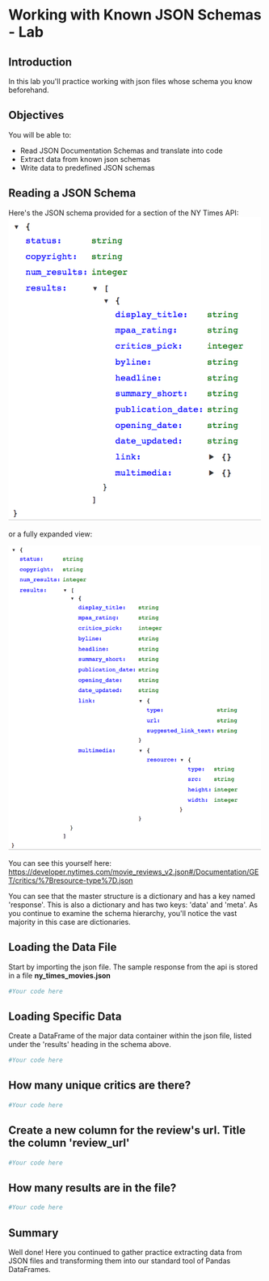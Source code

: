 
# Working with Known JSON Schemas - Lab

## Introduction
In this lab you'll practice working with json files whose schema you know beforehand.

## Objectives
You will be able to:
* Read JSON Documentation Schemas and translate into code
* Extract data from known json schemas
* Write data to predefined JSON schemas

## Reading a JSON Schema

Here's the JSON schema provided for a section of the NY Times API:
<img src="nytimes_movie_schema.png" width=500>

or a fully expanded view:

<img src="nytimes_movie_schema_detailed.png" width=500>

You can see this yourself here:
https://developer.nytimes.com/movie_reviews_v2.json#/Documentation/GET/critics/%7Bresource-type%7D.json

You can see that the master structure is a dictionary and has a key named 'response'. This is also a dictionary and has two keys: 'data' and 'meta'. As you continue to examine the schema hierarchy, you'll notice the vast majority in this case are dictionaries. 

## Loading the Data File

Start by importing the json file. The sample response from the api is stored in a file **ny_times_movies.json**


```python
#Your code here
```

## Loading Specific Data

Create a DataFrame of the major data container within the json file, listed under the 'results' heading in the schema above.


```python
#Your code here
```

## How many unique critics are there?


```python
#Your code here
```

## Create a new column for the review's url. Title the column 'review_url'


```python
#Your code here
```

## How many results are in the file?


```python
#Your code here
```

## Summary
Well done! Here you continued to gather practice extracting data from JSON files and transforming them into our standard tool of Pandas DataFrames.
